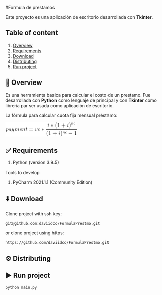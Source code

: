 #Formula de prestamos

Este proyecto es una aplicación de escritorio desarrollada con **Tkinter**.

## Table of content
1. [Overview](https://github.com/daviidco/FormulaPrestmo/src/master/#Overview)  
2. [Requirements](https://github.com/daviidco/FormulaPrestmo/src/master/#Requirements)
3. [Download](https://github.com/daviidco/FormulaPrestmo/src/master/#Download)
4. [Distributing](https://github.com/daviidco/FormulaPrestmo/src/master/#Distributing)
5. [Run project](https://github.com/daviidco/FormulaPrestmo/src/master/#Run_project")

## 	📜 Overview

Es una herramienta basica para calcular el costo de un prestamo. 
Fue desarrollada con **Python** como lenguaje de principal y con **Tkinter**
como libreria par ser usada como aplicación de escritorio.

La fórmula para calcular cuota fija mensual préstamo:


![equation](ecuation.png)
## ✅ Requirements

1. Python (version 3.9.5)
   
Tools to develop
1. PyCharm 2021.1.1 (Community Edition)



## ⬇️ Download
Clone project with ssh key:
```
git@github.com:daviidco/FormulaPrestmo.git
```
or clone project using https:
```
https://github.com/daviidco/FormulaPrestmo.git
```


## ⚙️ Distributing


## ▶️ Run project

```
python main.py
```